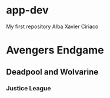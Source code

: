 # app-dev
 My first repository
 Alba Xavier Ciriaco

 # Avengers Endgame
 ## Deadpool and Wolvarine
 ### Justice League 
 

